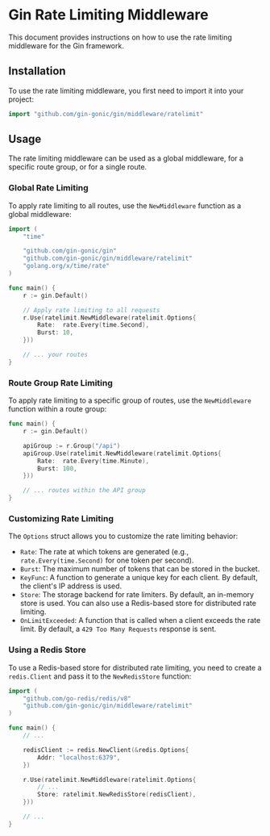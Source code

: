 # Gin Rate Limiting Middleware

This document provides instructions on how to use the rate limiting middleware for the Gin framework.

## Installation

To use the rate limiting middleware, you first need to import it into your project:

```go
import "github.com/gin-gonic/gin/middleware/ratelimit"
```

## Usage

The rate limiting middleware can be used as a global middleware, for a specific route group, or for a single route.

### Global Rate Limiting

To apply rate limiting to all routes, use the `NewMiddleware` function as a global middleware:

```go
import (
	"time"

	"github.com/gin-gonic/gin"
	"github.com/gin-gonic/gin/middleware/ratelimit"
	"golang.org/x/time/rate"
)

func main() {
	r := gin.Default()

	// Apply rate limiting to all requests
	r.Use(ratelimit.NewMiddleware(ratelimit.Options{
		Rate:  rate.Every(time.Second),
		Burst: 10,
	}))

	// ... your routes
}
```

### Route Group Rate Limiting

To apply rate limiting to a specific group of routes, use the `NewMiddleware` function within a route group:

```go
func main() {
	r := gin.Default()

	apiGroup := r.Group("/api")
	apiGroup.Use(ratelimit.NewMiddleware(ratelimit.Options{
		Rate:  rate.Every(time.Minute),
		Burst: 100,
	}))

	// ... routes within the API group
}
```

### Customizing Rate Limiting

The `Options` struct allows you to customize the rate limiting behavior:

- `Rate`: The rate at which tokens are generated (e.g., `rate.Every(time.Second)` for one token per second).
- `Burst`: The maximum number of tokens that can be stored in the bucket.
- `KeyFunc`: A function to generate a unique key for each client. By default, the client's IP address is used.
- `Store`: The storage backend for rate limiters. By default, an in-memory store is used. You can also use a Redis-based store for distributed rate limiting.
- `OnLimitExceeded`: A function that is called when a client exceeds the rate limit. By default, a `429 Too Many Requests` response is sent.

### Using a Redis Store

To use a Redis-based store for distributed rate limiting, you need to create a `redis.Client` and pass it to the `NewRedisStore` function:

```go
import (
	"github.com/go-redis/redis/v8"
	"github.com/gin-gonic/gin/middleware/ratelimit"
)

func main() {
	// ...

	redisClient := redis.NewClient(&redis.Options{
		Addr: "localhost:6379",
	})

	r.Use(ratelimit.NewMiddleware(ratelimit.Options{
		// ...
		Store: ratelimit.NewRedisStore(redisClient),
	}))

	// ...
}
```